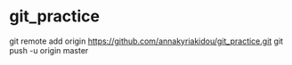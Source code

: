 # git_practice
git remote add origin https://github.com/annakyriakidou/git_practice.git
git push -u origin master
